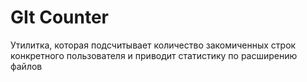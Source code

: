 # GIt Counter
Утилитка, которая подсчитывает количество закомиченных строк конкретного пользователя 
и приводит статистику по расширению файлов  